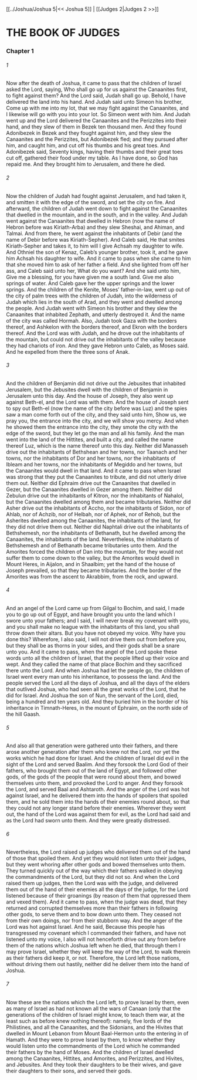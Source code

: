 [[../Joshua/Joshua 5|<< Joshua 5]]  |  [[Judges 2|Judges 2 >>]]

# THE BOOK OF JUDGES
### Chapter 1
###### 1
Now after the death of Joshua, it came to pass that the children of Israel asked the Lord, saying, Who shall go up for us against the Canaanites first, to fight against them? And the Lord said, Judah shall go up. Behold, I have delivered the land into his hand. And Judah said unto Simeon his brother, Come up with me into my lot, that we may fight against the Canaanites, and I likewise will go with you into your lot. So Simeon went with him. And Judah went up and the Lord delivered the Canaanites and the Perizzites into their hand, and they slew of them in Bezek ten thousand men. And they found Adonibezek in Bezek and they fought against him, and they slew the Canaanites and the Perizzites, but Adonibezek fled; and they pursued after him, and caught him, and cut off his thumbs and his great toes. And Adonibezek said, Seventy kings, having their thumbs and their great toes cut off, gathered their food under my table. As I have done, so God has repaid me. And they brought him to Jerusalem, and there he died.

###### 2
Now the children of Judah had fought against Jerusalem, and had taken it, and smitten it with the edge of the sword, and set the city on fire. And afterward, the children of Judah went down to fight against the Canaanites that dwelled in the mountain, and in the south, and in the valley. And Judah went against the Canaanites that dwelled in Hebron (now the name of Hebron before was Kiriath-Arba) and they slew Sheshai, and Ahiman, and Talmai. And from there, he went against the inhabitants of Debir (and the name of Debir before was Kiriath-Sepher). And Caleb said, He that smites Kiriath-Sepher and takes it, to him will I give Achsah my daughter to wife. And Othniel the son of Kenaz, Caleb’s younger brother, took it, and he gave him Achsah his daughter to wife. And it came to pass when she came to him that she moved him to ask of her father a field. And she lighted from off her ass, and Caleb said unto her, What do you want? And she said unto him, Give me a blessing, for you have given me a south land. Give me also springs of water. And Caleb gave her the upper springs and the lower springs. And the children of the Kenite, Moses’ father-in-law, went up out of the city of palm trees with the children of Judah, into the wilderness of Judah which lies in the south of Arad, and they went and dwelled among the people. And Judah went with Simeon his brother and they slew the Canaanites that inhabited Zephath, and utterly destroyed it. And the name of the city was called Hormah. Also, Judah took Gaza with the borders thereof, and Ashkelon with the borders thereof, and Ekron with the borders thereof. And the Lord was with Judah, and he drove out the inhabitants of the mountain, but could not drive out the inhabitants of the valley because they had chariots of iron. And they gave Hebron unto Caleb, as Moses said. And he expelled from there the three sons of Anak.

###### 3
And the children of Benjamin did not drive out the Jebusites that inhabited Jerusalem, but the Jebusites dwell with the children of Benjamin in Jerusalem unto this day. And the house of Joseph, they also went up against Beth-el, and the Lord was with them. And the house of Joseph sent to spy out Beth-el (now the name of the city before was Luz) and the spies saw a man come forth out of the city, and they said unto him, Show us, we pray you, the entrance into the city, and we will show you mercy. And when he showed them the entrance into the city, they smote the city with the edge of the sword, but they let go the man and all his family. And the man went into the land of the Hittites, and built a city, and called the name thereof Luz, which is the name thereof unto this day. Neither did Manasseh drive out the inhabitants of Bethshean and her towns, nor Taanach and her towns, nor the inhabitants of Dor and her towns, nor the inhabitants of Ibleam and her towns, nor the inhabitants of Megiddo and her towns, but the Canaanites would dwell in that land. And it came to pass when Israel was strong that they put the Canaanites to tribute, and did not utterly drive them out. Neither did Ephraim drive out the Canaanites that dwelled in Gezer, but the Canaanites dwelled in Gezer among them. Neither did Zebulun drive out the inhabitants of Kitron, nor the inhabitants of Nahalol, but the Canaanites dwelled among them and became tributaries. Neither did Asher drive out the inhabitants of Accho, nor the inhabitants of Sidon, nor of Ahlab, nor of Achzib, nor of Helbah, nor of Aphek, nor of Rehob, but the Asherites dwelled among the Canaanites, the inhabitants of the land, for they did not drive them out. Neither did Naphtali drive out the inhabitants of Bethshemesh, nor the inhabitants of Bethanath, but he dwelled among the Canaanites, the inhabitants of the land. Nevertheless, the inhabitants of Bethshemesh and of Bethanath became tributaries unto them. And the Amorites forced the children of Dan into the mountain, for they would not suffer them to come down to the valley, but the Amorites would dwell in Mount Heres, in Aijalon, and in Shaalbim; yet the hand of the house of Joseph prevailed, so that they became tributaries. And the border of the Amorites was from the ascent to Akrabbim, from the rock, and upward.

###### 4
And an angel of the Lord came up from Gilgal to Bochim, and said, I made you to go up out of Egypt, and have brought you unto the land which I swore unto your fathers; and I said, I will never break my covenant with you, and you shall make no league with the inhabitants of this land, you shall throw down their altars. But you have not obeyed my voice. Why have you done this? Wherefore, I also said, I will not drive them out from before you, but they shall be as thorns in your sides, and their gods shall be a snare unto you. And it came to pass, when the angel of the Lord spoke these words unto all the children of Israel, that the people lifted up their voice and wept. And they called the name of that place Bochim and they sacrificed there unto the Lord. And when Joshua had let the people go, the children of Israel went every man unto his inheritance, to possess the land. And the people served the Lord all the days of Joshua, and all the days of the elders that outlived Joshua, who had seen all the great works of the Lord, that he did for Israel. And Joshua the son of Nun, the servant of the Lord, died, being a hundred and ten years old. And they buried him in the border of his inheritance in Timnath-Heres, in the mount of Ephraim, on the north side of the hill Gaash.

###### 5
And also all that generation were gathered unto their fathers, and there arose another generation after them who knew not the Lord, nor yet the works which he had done for Israel. And the children of Israel did evil in the sight of the Lord and served Baalim. And they forsook the Lord God of their fathers, who brought them out of the land of Egypt, and followed other gods, of the gods of the people that were round about them, and bowed themselves unto them, and provoked the Lord to anger. And they forsook the Lord, and served Baal and Ashtaroth. And the anger of the Lord was hot against Israel, and he delivered them into the hands of spoilers that spoiled them, and he sold them into the hands of their enemies round about, so that they could not any longer stand before their enemies. Wherever they went out, the hand of the Lord was against them for evil, as the Lord had said and as the Lord had sworn unto them. And they were greatly distressed.

###### 6
Nevertheless, the Lord raised up judges who delivered them out of the hand of those that spoiled them. And yet they would not listen unto their judges, but they went whoring after other gods and bowed themselves unto them. They turned quickly out of the way which their fathers walked in obeying the commandments of the Lord, but they did not so. And when the Lord raised them up judges, then the Lord was with the judge, and delivered them out of the hand of their enemies all the days of the judge, for the Lord listened because of their groanings (by reason of them that oppressed them and vexed them). And it came to pass, when the judge was dead, that they returned and corrupted themselves more than their fathers in following other gods, to serve them and to bow down unto them. They ceased not from their own doings, nor from their stubborn way. And the anger of the Lord was hot against Israel. And he said, Because this people has transgressed my covenant which I commanded their fathers, and have not listened unto my voice, I also will not henceforth drive out any from before them of the nations which Joshua left when he died, that through them I may prove Israel, whether they will keep the way of the Lord, to walk therein as their fathers did keep it, or not. Therefore, the Lord left those nations, without driving them out hastily, neither did he deliver them into the hand of Joshua.

###### 7
Now these are the nations which the Lord left, to prove Israel by them, even as many of Israel as had not known all the wars of Canaan (only that the generations of the children of Israel might know, to teach them war, at the least such as before knew nothing thereof): namely, five lords of the Philistines, and all the Canaanites, and the Sidonians, and the Hivites that dwelled in Mount Lebanon from Mount Baal-Hermon unto the entering in of Hamath. And they were to prove Israel by them, to know whether they would listen unto the commandments of the Lord which he commanded their fathers by the hand of Moses. And the children of Israel dwelled among the Canaanites, Hittites, and Amorites, and Perizzites, and Hivites, and Jebusites. And they took their daughters to be their wives, and gave their daughters to their sons, and served their gods.